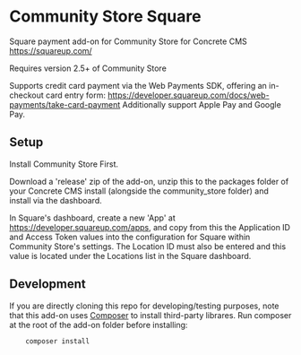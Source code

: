 # Community Store Square
Square payment add-on for Community Store for Concrete CMS
https://squareup.com/

Requires version 2.5+ of Community Store

Supports credit card payment via the Web Payments SDK, offering an in-checkout card entry form: https://developer.squareup.com/docs/web-payments/take-card-payment
Additionally support Apple Pay and Google Pay.

## Setup
Install Community Store First.

Download a 'release' zip of the add-on, unzip this to the packages folder of your Concrete CMS install (alongside the community_store folder) and install via the dashboard.

In Square's dashboard, create a new 'App' at https://developer.squareup.com/apps, and copy from this the Application ID and Access Token values into the configuration for Square within Community Store's settings.
The Location ID must also be entered and this value is located under the Locations list in the Square dashboard.

## Development

If you are directly cloning this repo for developing/testing purposes, note that this add-on uses [Composer](https://getcomposer.org/) to install third-party librares. Run composer at the root of the add-on folder before installing:

        composer install


